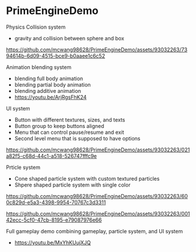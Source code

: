 # PrimeEngineDemo
Physics Collision system
- gravity and collision between sphere and box


https://github.com/mcwang98628/PrimeEngineDemo/assets/93032263/7394614b-6d09-4515-bce9-b0aaee1c6c52

Animation blending system
- blending full body animation
- blending partial body animation
- blending additive animation
- https://youtu.be/ArjRgsFhK24

UI system
- Button with different textures, sizes, and texts
- Button group to keep buttons aligned
- Menu that can control pause/resume and exit
- Second level menu that is supposed to have options
  

https://github.com/mcwang98628/PrimeEngineDemo/assets/93032263/021a82f5-c68d-44c1-a518-526747fffc9e

Prticle system
- Cone shaped particle system with custom textured particles
- Shpere shaped particle system with single color
  
https://github.com/mcwang98628/PrimeEngineDemo/assets/93032263/600c829d-e5a3-4398-9954-70767c3d3311


https://github.com/mcwang98628/PrimeEngineDemo/assets/93032263/00142ecc-5cf0-47cb-8195-e79087976e66

Full gameplay demo combining gameplay, particle system, and UI system

- https://youtu.be/MxYhKUujXJQ
